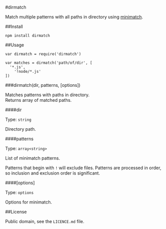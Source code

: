 #dirmatch

Match multiple patterns with all paths in directory using
[minimatch](https://github.com/isaacs/minimatch).

##Install

```
npm install dirmatch
```

##Usage

```
var dirmatch = require('dirmatch')

var matches = dirmatch('path/of/dir', [
  '*.js',
    '!node/*.js'
])
```

###dirmatch(dir, patterns, [options])

Matches patterns with paths in directory.
<br>
Returns array of matched paths.

####dir

Type: `string`

Directory path.

####patterns

Type: `array<string>`

List of minimatch patterns.

Patterns that begin with `!` will exclude files.
Patterns are processed in order, so inclusion and exclusion order is significant.

####[options]

Type: `options`

Options for minimatch.

##License

Public domain, see the `LICENCE.md` file.



